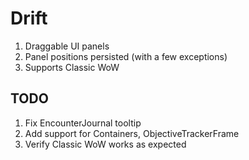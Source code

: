 # Drift
1. Draggable UI panels
1. Panel positions persisted (with a few exceptions)
1. Supports Classic WoW

## TODO
1. Fix EncounterJournal tooltip
1. Add support for Containers, ObjectiveTrackerFrame
1. Verify Classic WoW works as expected
